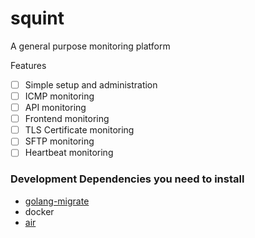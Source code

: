 # squint
A general purpose monitoring platform

Features
- [ ] Simple setup and administration
- [ ] ICMP monitoring
- [ ] API monitoring
- [ ] Frontend monitoring
- [ ] TLS Certificate monitoring
- [ ] SFTP monitoring
- [ ] Heartbeat monitoring

### Development Dependencies you need to install

- [golang-migrate](https://github.com/golang-migrate/migrate/tree/master/cmd/migrate)
- docker
- [air](https://github.com/cosmtrek/air)